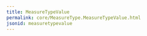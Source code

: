 ```yaml
---
title: MeasureTypeValue
permalink: core/MeasureType.MeasureTypeValue.html
jsonid: measuretypevalue
---
```

